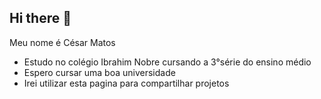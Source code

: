 ## Hi there 👋

Meu nome é César Matos

- Estudo no colégio Ibrahim Nobre cursando a 3°série do ensino médio
- Espero cursar uma boa universidade
- Irei utilizar esta pagina para compartilhar projetos
